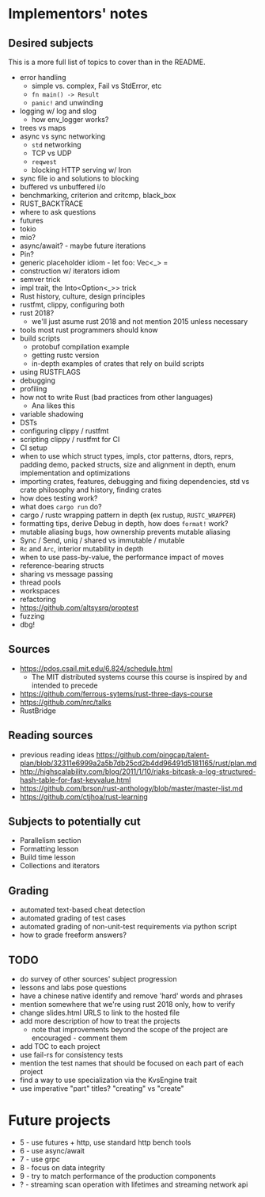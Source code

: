 # Implementors' notes

## Desired subjects

This is a more full list of topics to cover than
in the README.

- error handling
  - simple vs. complex, Fail vs StdError, etc
  - `fn main() -> Result`
  - `panic!` and unwinding
- logging w/ log and slog
  - how env_logger works?
- trees vs maps
- async vs sync networking
  - `std` networking
  - TCP vs UDP
  - `reqwest`
  - blocking HTTP serving w/ Iron
- sync file io and solutions to blocking
- buffered vs unbuffered i/o
- benchmarking, criterion and critcmp, black_box
- RUST_BACKTRACE
- where to ask questions
- futures
- tokio
- mio?
- async/await? - maybe future iterations
- Pin?
- generic placeholder idiom - let foo: Vec<_> =
- construction w/ iterators idiom
- semver trick
- impl trait, the Into<Option<_>> trick
- Rust history, culture, design principles
- rustfmt, clippy, configuring both
- rust 2018?
  - we'll just asume rust 2018 and not mention 2015 unless necessary
- tools most rust programmers should know
- build scripts
  - protobuf compilation example
  - getting rustc version
  - in-depth examples of crates that rely on build scripts
- using RUSTFLAGS
- debugging
- profiling
- how not to write Rust (bad practices from other languages)
  - Ana likes this
- variable shadowing
- DSTs
- configuring clippy / rustfmt
- scripting clippy / rustfmt for CI
- CI setup
- when to use which struct types, impls, ctor patterns, dtors, reprs,
  padding demo, packed structs, size and alignment in depth, enum
  implementation and optimizations
- importing crates, features, debugging and fixing dependencies,
  std vs crate philosophy and history, finding crates
- how does testing work?
- what does `cargo run` do?
- cargo / rustc wrapping pattern in depth (ex rustup, `RUSTC_WRAPPER`)
- formatting tips, derive Debug in depth, how does `format!` work?
- mutable aliasing bugs, how ownership prevents mutable aliasing
- Sync / Send, uniq / shared vs immutable / mutable
- `Rc` and `Arc`, interior mutability in depth
- when to use pass-by-value, the performance impact of moves
- reference-bearing structs
- sharing vs message passing
- thread pools
- workspaces
- refactoring
- https://github.com/altsysrq/proptest
- fuzzing
- dbg!

## Sources

- https://pdos.csail.mit.edu/6.824/schedule.html
  - The MIT distributed systems course this course
    is inspired by and intended to precede
- https://github.com/ferrous-sytems/rust-three-days-course
- https://github.com/nrc/talks
- RustBridge

## Reading sources

- previous reading ideas https://github.com/pingcap/talent-plan/blob/32311e6999a2a5b7db25cd2b4dd96491d5181165/rust/plan.md
- http://highscalability.com/blog/2011/1/10/riaks-bitcask-a-log-structured-hash-table-for-fast-keyvalue.html
- https://github.com/brson/rust-anthology/blob/master/master-list.md
- https://github.com/ctjhoa/rust-learning

## Subjects to potentially cut

- Parallelism section
- Formatting lesson
- Build time lesson
- Collections and iterators

## Grading

- automated text-based cheat detection
- automated grading of test cases
- automated grading of non-unit-test requirements via python script
- how to grade freeform answers?

## TODO

- do survey of other sources' subject progression
- lessons and labs pose questions
- have a chinese native identify and remove 'hard' words and phrases
- mention somewhere that we're using rust 2018 only, how to verify
- change slides.html URLS to link to the hosted file
- add more description of how to treat the projects
  - note that improvements beyond the scope of the project are encouraged - comment them
- add TOC to each project
- use fail-rs for consistency tests
- mention the test names that should be focused on each part of each project
- find a way to use specialization via the KvsEngine trait
- use imperative "part" titles? "creating" vs "create"

# Future projects

- 5 - use futures + http, use standard http bench tools
- 6 - use async/await
- 7 - use grpc
- 8 - focus on data integrity
- 9 - try to match performance of the production components
- ? - streaming scan operation with lifetimes and streaming network api
